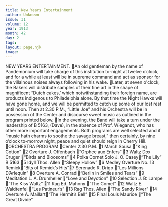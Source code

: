 ```yaml
---
title: New Years Entertainment
author: Unknown
issue: 31
volume: 12
year: 1913
month: 42
day: 2
tags:
layout: page.njk
image:
---
```

NEW YEARS ENTERTAINMENT. An old gentleman by the name of Pandemonium will take charge of this institution to-night at twelve o’clock, and for a while at least will be in supreme command and act as sponsor for the villainous noises always following in his wake. Later, at seven o'clock, the Bakers will distribute samples of their fine art in the shape of magnificent “Dutch cakes,’ which notwithstanding their foreign name, are products indigenous to Philadelphia alone. By that time the Night Hawks will have gone home, and we will be permitted to catch up some of our lost rest until noon. Then at 2.30 P.M., “Little Joe” and his Orchestra will be in possession of the Center and discourse sweet music as outlined in the program printed below. In the evening, the Band will take a turn under the leadership of B 5163, (Dave), in the absence of Prof. Wiegandt, who has other more important engagements. Both programs are well selected and if “music hath charms to soothe the savage breast,” then certainly, by nine o’clock to-morrow night, peace and quiet should reign in Cherry Hill. ORCHESTRA PROGRAM Center 2:30 P.M. 1 March Sousa “King Cotton” 2 Overture J. Offenbach “Orphee aux Enfers” 3 Waltz Dox Cruger “Birds and Bloosoms” 4 Polka Cornet Solo J. O. Casey“The Lily” B 5163 5 Idyll Thos. Allen “Sleepy Hollow” 6 Medley Overture No. 13 Remick“Bits of Remick’s Hits”7 Serenade R. Drigo “Les Millions D’Arlequin” 8 Overture A. Conradi“Berlin in Smiles and Tears” 9 Meditation L. A. Drumheller “Love and Deyotion” 10 Selection J. B: Lampe “The Kiss Waltz” 11 Rag Ed. Mahony “The Comet” 12 Waltz E. Waldtenfel “Les Patineur’s” 13 Rag Thos. Allen “The Sandy River” 14 Overture A. Maillart“The Hermit’s Bell” 15 Final Louis Maurice “The Great Divide” 
